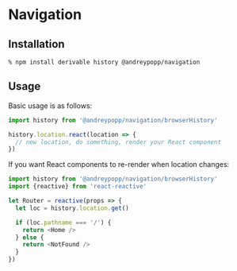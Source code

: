 # Navigation


## Installation

```
% npm install derivable history @andreypopp/navigation
```

## Usage

Basic usage is as follows:

```js
import history from '@andreypopp/navigation/browserHistory'

history.location.react(location => {
  // new location, do something, render your React component
})
```

If you want React components to re-render when location changes:

```js
import history from '@andreypopp/navigation/browserHistory'
import {reactive} from 'react-reactive'

let Router = reactive(props => {
  let loc = history.location.get()

  if (loc.pathname === '/') {
    return <Home />
  } else {
    return <NotFound />
  }
})
```
